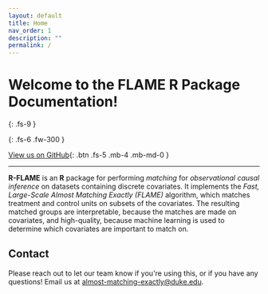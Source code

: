 ```yaml
---
layout: default
title: Home
nav_order: 1
description: ""
permalink: /
---
```


# Welcome to the FLAME R Package Documentation!
{: .fs-9 }

{: .fs-6 .fw-300 }

[View us on GitHub](https://github.com/almost-matching-exactly/R-FLAME){: .btn .fs-5 .mb-4 .mb-md-0 }

---

**R-FLAME** is an **R** package for performing *matching* for *observational causal inference* on datasets containing discrete covariates. It implements the *Fast, Large-Scale Almost Matching Exactly (FLAME)* algorithm, which matches treatment and control units on subsets of the covariates. The resulting matched groups are interpretable,  because the matches are made on covariates, and high-quality, because machine learning is used to determine which covariates are important to match on.

## Contact
Please reach out to let our team know if you're using this, or if you have any questions! Email us at 
<a href="mailto:almost-matching-exactly@duke.edu">almost-matching-exactly@duke.edu</a>.